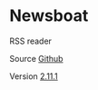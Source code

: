 # Newsboat

RSS reader

Source [Github](https://github.com/newsboat/newsboat)

Version [2.11.1](https://github.com/newsboat/newsboat/releases/tag/r2.11.1)
